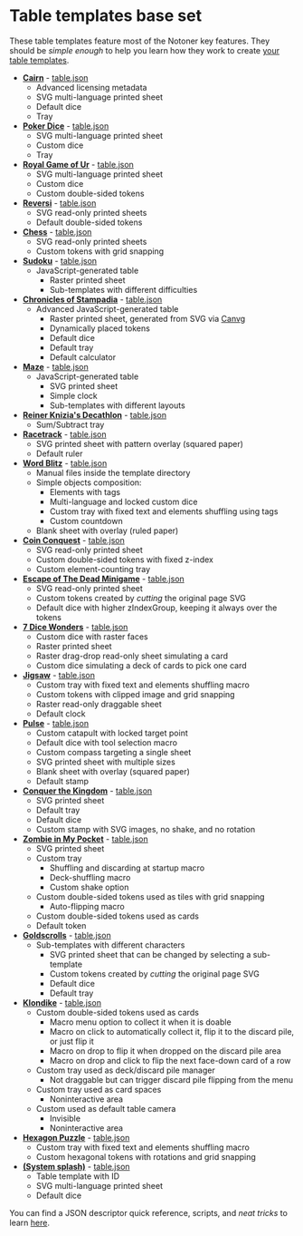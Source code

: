 # Table templates base set

These table templates feature most of the Notoner key features. They should be _simple enough_ to help you learn how they work to create [your table templates](../custom/).

 - **[Cairn](cairn/)** - [table.json](cairn/table.json)
   - Advanced licensing metadata
   - SVG multi-language printed sheet
   - Default dice
   - Tray
 - **[Poker Dice](poker-dice/)** - [table.json](poker-dice/table.json)
   - SVG multi-language printed sheet
   - Custom dice
   - Tray
 - **[Royal Game of Ur](royal-game-of-ur/)** - [table.json](royal-game-of-ur/table.json)
   - SVG multi-language printed sheet
   - Custom dice
   - Custom double-sided tokens
 - **[Reversi](reversi/)** - [table.json](reversi/table.json)
   - SVG read-only printed sheets
   - Default double-sided tokens
 - **[Chess](chess/)** - [table.json](chess/table.json)
   - SVG read-only printed sheets
   - Custom tokens with grid snapping
 - **[Sudoku](sudoku/)** - [table.json](sudoku/table.json)
   - JavaScript-generated table
     - Raster printed sheet
     - Sub-templates with different difficulties
 - **[Chronicles of Stampadia](stampadia-chronicles/)** - [table.json](stampadia-chronicles/table.json)
   - Advanced JavaScript-generated table
     - Raster printed sheet, generated from SVG via [Canvg](https://github.com/canvg/canvg)
     - Dynamically placed tokens
     - Default dice
     - Default tray
     - Default calculator
 - **[Maze](maze/)** - [table.json](maze/table.json)
   - JavaScript-generated table
     - SVG printed sheet
     - Simple clock
     - Sub-templates with different layouts
 - **[Reiner Knizia's Decathlon](decathlon/)** - [table.json](decathlon/table.json)
   - Sum/Subtract tray
 - **[Racetrack](racetrack/)** - [table.json](racetrack/table.json)
   - SVG printed sheet with pattern overlay (squared paper)
   - Default ruler
 - **[Word Blitz](word-blitz/)** - [table.json](word-blitz/table.json)
   - Manual files inside the template directory
   - Simple objects composition:
     - Elements with tags
     - Multi-language and locked custom dice
     - Custom tray with fixed text and elements shuffling using tags
     - Custom countdown
   - Blank sheet with overlay (ruled paper)
 - **[Coin Conquest](coin-conquest/)** - [table.json](coin-conquest/table.json)
   - SVG read-only printed sheet
   - Custom double-sided tokens with fixed z-index
   - Custom element-counting tray
 - **[Escape of The Dead Minigame](escape-of-the-dead/)** - [table.json](escape-of-the-dead/table.json)
   - SVG read-only printed sheet
   - Custom tokens created by _cutting_ the original page SVG
   - Default dice with higher zIndexGroup, keeping it always over the tokens
 - **[7 Dice Wonders](7-dice-wonders/)** - [table.json](7-dice-wonders/table.json)
   - Custom dice with raster faces
   - Raster printed sheet
   - Raster drag-drop read-only sheet simulating a card
   - Custom dice simulating a deck of cards to pick one card
 - **[Jigsaw](jigsaw/)** - [table.json](jigsaw/table.json)
   - Custom tray with fixed text and elements shuffling macro
   - Custom tokens with clipped image and grid snapping
   - Raster read-only draggable sheet
   - Default clock
 - **[Pulse](pulse/)** - [table.json](pulse/table.json)
   - Custom catapult with locked target point
   - Default dice with tool selection macro
   - Custom compass targeting a single sheet
   - SVG printed sheet with multiple sizes
   - Blank sheet with overlay (squared paper)
   - Default stamp
 - **[Conquer the Kingdom](conquer-the-kingdom/)** - [table.json](conquer-the-kingdom/table.json)
   - SVG printed sheet
   - Default tray
   - Default dice
   - Custom stamp with SVG images, no shake, and no rotation
 - **[Zombie in My Pocket](zombie-in-my-pocket/)** - [table.json](zombie-in-my-pocket/table.json)
   - SVG printed sheet
   - Custom tray
     - Shuffling and discarding at startup macro
     - Deck-shuffling macro
     - Custom shake option
   - Custom double-sided tokens used as tiles with grid snapping
     - Auto-flipping macro
   - Custom double-sided tokens used as cards
   - Default token
 - **[Goldscrolls](goldscrolls/)** - [table.json](goldscrolls/table.json)
   - Sub-templates with different characters
     - SVG printed sheet that can be changed by selecting a sub-template
     - Custom tokens created by _cutting_ the original page SVG
     - Default dice
     - Default tray
 - **[Klondike](klondike/)** - [table.json](klondike/table.json)
   - Custom double-sided tokens used as cards
     - Macro menu option to collect it when it is doable
     - Macro on click to automatically collect it, flip it to the discard pile, or just flip it
     - Macro on drop to flip it when dropped on the discard pile area
     - Macro on drop and click to flip the next face-down card of a row
   - Custom tray used as deck/discard pile manager
     - Not draggable but can trigger discard pile flipping from the menu
   - Custom tray used as card spaces
     - Noninteractive area
   - Custom used as default table camera
     - Invisible
     - Noninteractive area
 - **[Hexagon Puzzle](hexagon-puzzle/)** - [table.json](hexagon-puzzle/table.json)
   - Custom tray with fixed text and elements shuffling macro
   - Custom hexagonal tokens with rotations and grid snapping
 - **[(System splash)](system-splash/)** - [table.json](system-splash/table.json)
   - Table template with ID
   - SVG multi-language printed sheet
   - Default dice

You can find a JSON descriptor quick reference, scripts, and _neat tricks_ to learn [here](../../assets/).

